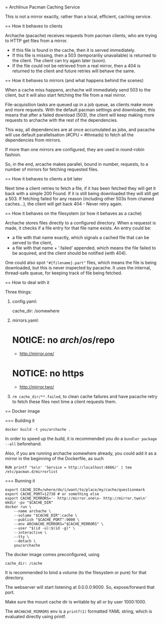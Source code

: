 = Archlinux Pacman Caching Service


This is not a mirror exactly, rather than a local, efficient, caching
service.

== How it behaves to clients

Archache (pacache) receives requests from pacman clients, who are
trying to HTTP get files from a mirror.

* If this file is found in the cache, then it is served immediately.
* If this file is missing, then a 503 (temporariliy unavailable) is
  returned to the client. The client can try again later (soon).
* If the file could not be retrieved from a real mirror, then a 404 is
  returned to the client and future retries will behave the same.

== How it behaves to mirrors (and what happens behind the scenes)

When a cache miss happens, archache will immediately send 503 to the
client, but it will also start fetching the file from a real mirror.

File-acquisition tasks are queued up in a job queue, as clients make
more and more requests. With the default pacman settings and
downloader, this means that after a failed download (503), the client
will keep making more requests to archache with the rest of the
dependencies.

This way, all dependencies are at once accumulated as jobs, and pacache
will use default parallelisation (#CPU = #threads) to fetch all the
dependencies from mirrors.

If more than one mirrors are configured, they are used in round-robin
fashion.

So, in the end, arcache makes parallel, bound in number, requests, to a
number of mirrors for fetching requested files.

== How it behaves to clients a bit later

Next time a client retries to fetch a file, if it has been fetched they
will get it back with a simple 200 Found. If it is still being
downloaded they will still get a 503. If fetching failed for any reason
(including other 503s from chained caches...), the client will get back
404 - Never retry again.

== How it behaves on the filesystem (or how it behaves as a cache)

Archache stores files directly to a configured directory. When a
requesst is made, it checks if a file entry for that file name exists.
An entry could be:

* a file with that name exactly, which signals a cached file that can
  be served to the client,
* a file with that name + '.failed' appended, which means the file
  failed to be acquired, and the client should be notified (with 404).

One could also spot `"#{filename}.part"` files, which means the file is
being downloaded, but this is never inspected by pacache. It uses the
internal, thread-safe queue, for keeping track of file being fetched.

== How to deal with it

Three things:

1. config.yaml:

    cache_dir: /somewhere

2. mirrors.yaml:

    # NOtICE: no $arch/os/$repo
    - http://mirror.one/
    # NOTICE: no https
    - http://mirror.two/

3. `rm cache_dir/**.failed`, to clean cache failures and have pacache
   retry to fetch these files next time a client requests them.

== Docker image

=== Building it

    docker build -t you/archache .

In order to speed up the build, it is recommended you do a `bundler
package --all` beforehand.

Also, if you are running archache somewhere already, you could add it
as a mirror in the beginning of the Dockerfile, as such

    RUN printf '%s\n' 'Service = http://localhost:6666/' | tee
    /etc/pacman.d/mirrorlist

=== Running it

    export CACHE_DIR=/where/do/i/want/to/place/my/cache/questionmark
    export CACHE_PORT=12738 # or something else
    export CACHE_MIRRORS='- http://mirror.one\n- http://mirror.two\n'
    mkdir -pv "$CACHE_DIR"
    docker run \
        --name archache \
        --volume "$CACHE_DIR":cache \
        --publish "$CACHE_PORT":9000 \
        --env ARCHACHE_MIRRORS="$CACHE_MIRRORS" \
        --user "$(id -u):$(id -g)" \
        --interactive \
        --tty \
        --detach \
        you/archache

The docker image comes preconfigured, using

    cache_dir: /cache

It is recommended to bind a volume (to the filesystem or pure) for that
directory.

The webserver will start listening at 0.0.0.0:9000. So, expose/forward
that port.

Make sure the mount cache dir is writable by all or by user 1000:1000.

The `ARCHACHE_MIRRORS` env is a `printf(1)` formatted YAML string,
which is evaluated directly using printf.
